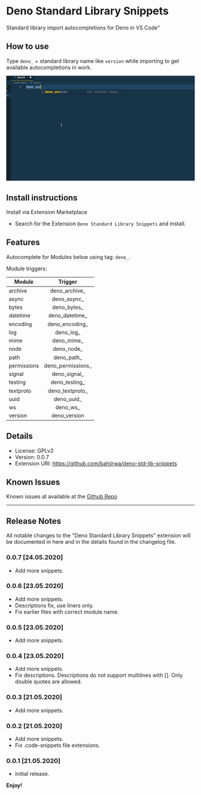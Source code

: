 # Deno Standard Library Snippets

Standard library import autocompletions for Deno in VS Code"

## How to use

Type `deno_` + standard library name like `version` while importing to get available autocompletions in work.

![Demo](images/deno-demo.gif)

## Install instructions

Install via Extension Marketplace

- Search for the Extension `Deno Standard Library Snippets` and install.

## Features

Autocomplete for Modules below using tag: `deno_`.

Module triggers:

| Module       | Trigger           |
| ------------ | :-------:         |
| archive      | deno_archive_     |
| async        | deno_async_       |
| bytes        | deno_bytes_       |
| datetime     | deno_datetime_    |
| encoding     | deno_encoding_    |
| log          | deno_log_         |
| mime         | deno_mime_        |
| node         | deno_node_        |
| path         | deno_path_        |
| permissions  | deno_permissions_ |
| signal       | deno_signal_      |
| testing      | deno_testing_     |
| textproto    | deno_textproto_   |
| uuid         | deno_uuid_        |
| ws           | deno_ws_          |
| version      | deno_version      |

## Details

-   License: GPLv3
-   Version: 0.0.7
-   Extension URI: https://github.com/bahiirwa/deno-std-lib-snippets

## Known Issues

Known issues at available at the [Github Repo](https://github.com/bahiirwa/deno-std-lib-snippets/issues)

-----------------------------------------------------------------------------------------------------------

## Release Notes

All notable changes to the "Deno Standard Library Snippets" extension will be documented in here and in the details found in the changelog file.

### 0.0.7 [24.05.2020]

- Add more snippets.

### 0.0.6 [23.05.2020]

- Add more snippets.
- Descriptions fix, use liners only.
- Fix earlier files with correct module name.

### 0.0.5 [23.05.2020]

- Add more snippets.

### 0.0.4 [23.05.2020]

- Add more snippets.
- Fix descriptions. Descriptions do not support multilines with []. Only double quotes are allowed.

### 0.0.3 [21.05.2020]

- Add more snippets.

### 0.0.2 [21.05.2020]

- Add more snippets.
- Fix .code-snippets file extensions.

### 0.0.1 [21.05.2020]

- Initial release.

**Enjoy!**
